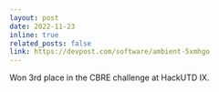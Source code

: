 ```yaml
---
layout: post
date: 2022-11-23
inline: true
related_posts: false
link: https://devpost.com/software/ambient-5xmhgo
---
```


Won 3rd place in the CBRE challenge at HackUTD IX.

